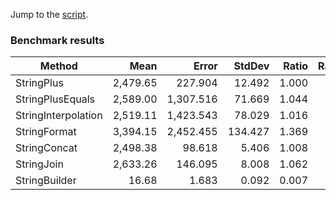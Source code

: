 Jump to the [script](Program.cs).

<!--
<style>
  th { white-space: nowrap; }
  td { white-space: nowrap; }
</style>
-->

### Benchmark results

|              Method |        Mean |        Error |     StdDev | Ratio | RatioSD |     Gen 0 |    Gen 1 | Allocated |
|-------------------- |------------:|-------------:|-----------:|------:|--------:|----------:|---------:|----------:|
|          StringPlus | 2,479.65    |   227.904    |  12.492    | 1.000 |    0.00 | 5710.9375 | 996.0938 | 35,215KB |
|    StringPlusEquals | 2,589.00    | 1,307.516    |  71.669    | 1.044 |    0.03 | 5710.9375 | 996.0938 | 35,215KB |
| StringInterpolation | 2,519.11    | 1,423.543    |  78.029    | 1.016 |    0.04 | 5710.9375 | 996.0938 | 35,215KB |
|        StringFormat | 3,394.15    | 2,452.455    | 134.427    | 1.369 |    0.06 | 5710.9375 | 996.0938 | 35,215KB |
|        StringConcat | 2,498.38    |    98.618    |   5.406    | 1.008 |    0.01 | 5710.9375 | 996.0938 | 35,215KB |
|          StringJoin | 2,633.26    |   146.095    |   8.008    | 1.062 |    0.00 | 5718.7500 | 996.0938 | 35,254KB |
|       StringBuilder |    16.68    |     1.683    |   0.092    | 0.007 |    0.00 |   24.6887 |   6.9885 |    152KB |
